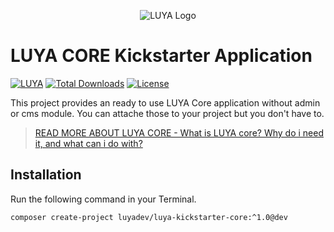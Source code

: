 <p align="center">
  <img src="https://luya.io/img/luya_logo_flat_icon.png" alt="LUYA Logo"/>
</p>

# LUYA CORE Kickstarter Application

[![LUYA](https://img.shields.io/badge/Powered%20by-LUYA-brightgreen.svg)](https://luya.io)
[![Total Downloads](https://poser.pugx.org/luyadev/luya-kickstarter-core/downloads)](https://packagist.org/packages/luyadev/luya-kickstarter-core)
[![License](https://poser.pugx.org/luyadev/luya-kickstarter-core/license)](https://packagist.org/packages/luyadev/luya-kickstarter-core)

This project provides an ready to use LUYA Core application without admin or cms module. You can attache those to your project but you don't have to.

> [READ MORE ABOUT LUYA CORE - What is LUYA core? Why do i need it, and what can i do with?](https://luya.io/guide/concept-core)

## Installation

Run the following command in your Terminal.

```sh
composer create-project luyadev/luya-kickstarter-core:^1.0@dev
```

